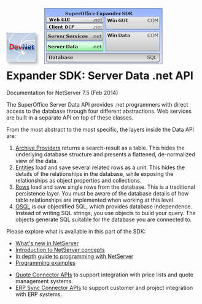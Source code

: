 <properties date="2016-05-11"
SortOrder="1"
/>

![](images/DevNet_logo.png) ![](expander-sdk.jpg)
Expander SDK: Server Data .net API
==================================

Documentation for NetServer 7.5
(Feb 2014)

The SuperOffice Server Data API provides .net programmers with direct access to the database through four different abstractions. Web services are built in a separate API on top of these classes.

From the most abstract to the most specific, the layers inside the Data API are:

1. [Archive Providers](Developer's%20Guide/Archives/Archives.md) returns a search-result as a table. This hides the underlying database structure and presents a flattened, de-normalized view of the data.
2. [Entities](Developer's%20Guide/Entities/Entities.md) load and save several related rows as a unit. This hides the details of the relationships in the database, while exposing the relationships as object properties and collections.
3. [Rows](Developer's%20Guide/Rows/Rows.md) load and save single rows from the database. This is a traditional persistence layer. You must be aware of the database details of how table relationships are implemented when working at this level.
4. [OSQL](Developer's%20Guide/OSQL/OSQL.md) is our objectified SQL, which provides database independence. Instead of writing SQL strings, you use objects to build your query. The objects generate SQL suitable for the database you are connected to.

Please explore what is available in this part of the SDK:
* [What's new in NetServer](What's%20New/What's%20New.md)
* [Introduction to NetServer concepts](Introduction/Introduction.md)
* [In depth guide to programming with NetServer](Developer's%20Guide/Developer's%20Guide.md)
* [Programming examples](Examples/Examples.md)

<!-- -->

* [Quote Connector APIs](Developer's%20Guide/ERP%20Connectors/ERP%20Quote%20Connector%20Interface/ERP%20Quote%20Connector%20Interface.md) to support integration with price lists and quote management systems.
* [ERP Sync Connector APIs](Developer's%20Guide/ERP%20Connectors/ERP%20Sync%20Connector%20Interface/ERP%20Sync%20Connector%20Interface.md) to support customer and project integration with ERP systems.
